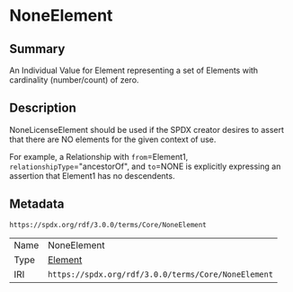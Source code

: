 <!-- Automatically generated by spec-parser v2.1.0 on 2024-06-17T15:44:58.460830+00:00 -->
<!-- SPDX-License-Identifier: Community-Spec-1.0 -->

# NoneElement

## Summary

An Individual Value for Element representing a set of Elements with
cardinality (number/count) of zero.


## Description

NoneLicenseElement should be used if the SPDX creator desires to assert that
there are NO elements for the given context of use.

For example, a Relationship with `from`=Element1,
`relationshipType`="ancestorOf", and `to`=NONE is explicitly expressing an
assertion that Element1 has no descendents.


## Metadata

`https://spdx.org/rdf/3.0.0/terms/Core/NoneElement`


| | |
|---|---|
| Name | NoneElement |
| Type | [Element](../Classes/Element.md) |
| IRI | `https://spdx.org/rdf/3.0.0/terms/Core/NoneElement` |



